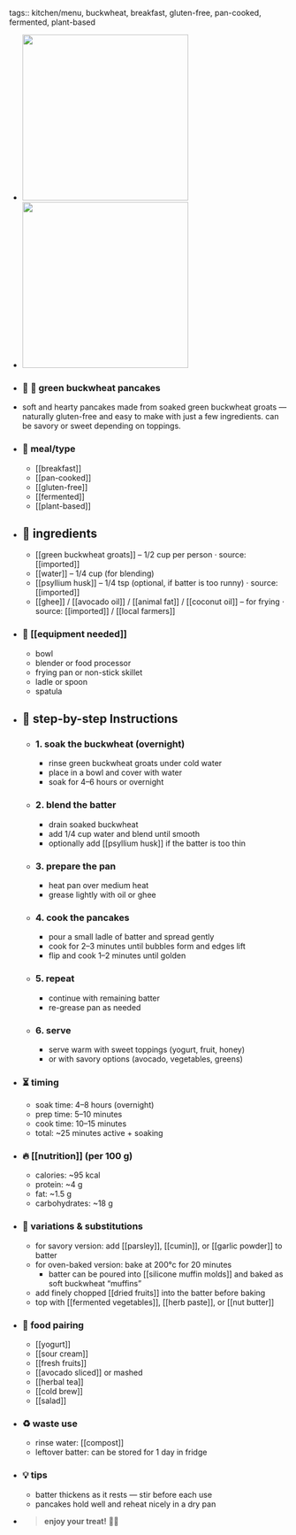 tags:: kitchen/menu, buckwheat, breakfast, gluten-free, pan-cooked, fermented, plant-based

- <img src="https://peach-geographical-bat-397.mypinata.cloud/ipfs/bafkreidgnmhdb5r2sdul4rswphn2q2gw7e4eu4tpd7pum63xtu4yvubnym" style="width:300px; height:auto;" />
- <img src="https://peach-geographical-bat-397.mypinata.cloud/ipfs/bafkreifhuupvbg5f346yoi5m6uojg5skbvs6rk332i747c7zfziev6yll4" style="width:300px; height:auto;" />
- ### 🧾 🥞 green buckwheat pancakes
- soft and hearty pancakes made from soaked green buckwheat groats — naturally gluten-free and easy to make with just a few ingredients. can be savory or sweet depending on toppings.
- ### 🍴 meal/type
	- [[breakfast]]
	- [[pan-cooked]]
	- [[gluten-free]]
	- [[fermented]]
	- [[plant-based]]
- ## 🍃 ingredients
	- [[green buckwheat groats]] – 1/2 cup per person · source: [[imported]]
	- [[water]] – 1/4 cup (for blending)
	- [[psyllium husk]] – 1/4 tsp (optional, if batter is too runny) · source: [[imported]]
	- [[ghee]] / [[avocado oil]] / [[animal fat]] / [[coconut oil]] – for frying · source: [[imported]] / [[local farmers]]
- ### 🔧 [[equipment needed]]
	- bowl
	- blender or food processor
	- frying pan or non-stick skillet
	- ladle or spoon
	- spatula
- ## 📝 step-by-step Instructions
	- ### 1. soak the buckwheat (overnight)
		- rinse green buckwheat groats under cold water
		- place in a bowl and cover with water
		- soak for 4–6 hours or overnight
	- ### 2. blend the batter
		- drain soaked buckwheat
		- add 1/4 cup water and blend until smooth
		- optionally add [[psyllium husk]] if the batter is too thin
	- ### 3. prepare the pan
		- heat pan over medium heat
		- grease lightly with oil or ghee
	- ### 4. cook the pancakes
		- pour a small ladle of batter and spread gently
		- cook for 2–3 minutes until bubbles form and edges lift
		- flip and cook 1–2 minutes until golden
	- ### 5. repeat
		- continue with remaining batter
		- re-grease pan as needed
	- ### 6. serve
		- serve warm with sweet toppings (yogurt, fruit, honey)
		- or with savory options (avocado, vegetables, greens)
- ### ⏳ timing
	- soak time: 4–8 hours (overnight)
	- prep time: 5–10 minutes
	- cook time: 10–15 minutes
	- total: ~25 minutes active + soaking
- ### 🔥 [[nutrition]] (per 100 g)
	- calories: ~95 kcal
	- protein: ~4 g
	- fat: ~1.5 g
	- carbohydrates: ~18 g
- ### 🧪 variations & substitutions
	- for savory version: add [[parsley]], [[cumin]], or [[garlic powder]] to batter
	- for oven-baked version: bake at 200°c for 20 minutes
		- batter can be poured into [[silicone muffin molds]] and baked as soft buckwheat “muffins”
	- add finely chopped [[dried fruits]] into the batter before baking
	- top with [[fermented vegetables]], [[herb paste]], or [[nut butter]]
- ### 🧭 food pairing
	- [[yogurt]]
	- [[sour cream]]
	- [[fresh fruits]]
	- [[avocado sliced]] or mashed
	- [[herbal tea]]
	- [[cold brew]]
	- [[salad]]
- ### ♻️ waste use
	- rinse water: [[compost]]
	- leftover batter: can be stored for 1 day in fridge
- ### 💡 tips
	- batter thickens as it rests — stir before each use
	- pancakes hold well and reheat nicely in a dry pan
- > **enjoy your treat!** 🥞🌿